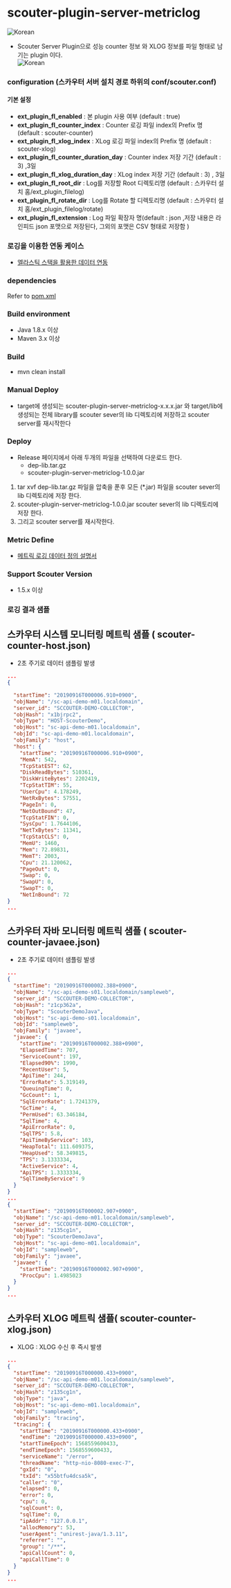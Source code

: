 # scouter-plugin-server-metriclog

                                              
![Korean](https://img.shields.io/badge/language-Korean-blue.svg)
- Scouter Server Plugin으로 성능 counter 정보 와 XLOG 정보를 파일 형태로 남기는 plugin 이다.  
![Korean](./assert/filelogging-pipeline.png)     

### configuration (스카우터 서버 설치 경로 하위의 conf/scouter.conf)
#### 기본 설정
* **ext_plugin_fl_enabled** : 본 plugin 사용 여부 (default : true)
* **ext_plugin_fl_counter_index** : Counter 로깅 파일 index의 Prefix 명 (default : scouter-counter)
* **ext_plugin_fl_xlog_index** :  XLog 로깅 파일 index의 Prefix 명 (default : scouter-xlog)
* **ext_plugin_fl_counter_duration_day** : Counter index 저장 기간 (default : 3) ,3일
* **ext_plugin_fl_xlog_duration_day** : XLog index 저장 기간 (default : 3) , 3일
* **ext_plugin_fl_root_dir** : Log를 저장할 Root 디렉토리명 (default : 스카우터 설치 홈/ext_plugin_filelog)
* **ext_plugin_fl_rotate_dir** : Log를 Rotate 할 디렉토리명 (default : 스카우터 설치 홈/ext_plugin_filelog/rotate)
* **ext_plugin_fl_extension** : Log 파일 확장자 명(default : json ,저장 내용은 라인피드 json 포맷으로 저장된다, 그외의 포맷은 CSV 형태로 저장함 )

### 로깅을 이용한 연동 케이스 
 - [엘라스틱 스택을 활용한 데이터 연동](./usecase/es-stack/ELASTIC-SCOUTER-PLUGIN.md)

### dependencies
Refer to [pom.xml](./pom.xml)

### Build environment 
 - Java 1.8.x 이상 
 - Maven 3.x 이상 

### Build
 - mvn clean install
    
### Manual Deploy
 - target에 생성되는 scouter-plugin-server-metriclog-x.x.x.jar 와 target/lib에 생성되는 전체 library를 scouter sever의 lib 디렉토리에 저장하고 scouter server를 재시작한다
### Deploy
 - Release 페이지에서 아래 두개의 파일을 선택하여 다운로드 한다. 
    - dep-lib.tar.gz 
    - scouter-plugin-server-metriclog-1.0.0.jar       
 1. tar xvf dep-lib.tar.gz 파일을 압축을 푼후 모든 (*.jar) 파일을  scouter sever의 lib 디렉토리에 저장 한다. 
 2. scouter-plugin-server-metriclog-1.0.0.jar scouter sever의 lib 디렉토리에 저장 한다. 
 3. 그리고 scouter server를 재시작한다. 
### Metric Define 
 - [메트릭 로깅 데이터 정의 설명서](https://docs.google.com/spreadsheets/d/1tNjMa-wgqn1QglF5QtNvPR5t4P1ovojLnjE25TixRl0/edit?usp=sharing) 
### Support Scouter Version
 - 1.5.x 이상     
### 로깅 결과 샘플 
## 스카우터 시스템 모니터링 메트릭 샘플 ( scouter-counter-host.json)
 - 2초 주기로 데이터 샘플링 발생 
```json
...
{

  "startTime": "20190916T000006.910+0900",
  "objName": "/sc-api-demo-m01.localdomain",
  "server_id": "SCCOUTER-DEMO-COLLECTOR",
  "objHash": "x1bjrpc2",
  "objType": "HOST-ScouterDemo",
  "objHost": "sc-api-demo-m01.localdomain",
  "objId": "sc-api-demo-m01.localdomain",
  "objFamily": "host",
  "host": {
    "startTime": "20190916T000006.910+0900",
    "MemA": 542,
    "TcpStatEST": 62,
    "DiskReadBytes": 510361,
    "DiskWriteBytes": 2202419,
    "TcpStatTIM": 55,
    "UserCpu": 4.178249,
    "NetRxBytes": 57551,
    "PageIn": 0,
    "NetOutBound": 47,
    "TcpStatFIN": 0,
    "SysCpu": 1.7644106,
    "NetTxBytes": 11341,
    "TcpStatCLS": 0,
    "MemU": 1460,
    "Mem": 72.89831,
    "MemT": 2003,
    "Cpu": 21.120062,
    "PageOut": 0,
    "Swap": 0,
    "SwapU": 0,
    "SwapT": 0,
    "NetInBound": 72
}
...
```
## 스카우터 자바 모니터링 메트릭 샘플 ( scouter-counter-javaee.json)
 - 2초 주기로 데이터 샘플링 발생
```json
...
{
  "startTime": "20190916T000002.388+0900",
  "objName": "/sc-api-demo-s01.localdomain/sampleweb",
  "server_id": "SCCOUTER-DEMO-COLLECTOR",
  "objHash": "z1cp362a",
  "objType": "ScouterDemoJava",
  "objHost": "sc-api-demo-s01.localdomain",
  "objId": "sampleweb",
  "objFamily": "javaee",
  "javaee": {
    "startTime": "20190916T000002.388+0900",
    "ElapsedTime": 707,
    "ServiceCount": 197,
    "Elapsed90%": 1990,
    "RecentUser": 5,
    "ApiTime": 244,
    "ErrorRate": 5.319149,
    "QueuingTime": 0,
    "GcCount": 1,
    "SqlErrorRate": 1.7241379,
    "GcTime": 4,
    "PermUsed": 63.346184,
    "SqlTime": 4,
    "ApiErrorRate": 0,
    "SqlTPS": 5.8,
    "ApiTimeByService": 103,
    "HeapTotal": 111.609375,
    "HeapUsed": 58.349815,
    "TPS": 3.1333334,
    "ActiveService": 4,
    "ApiTPS": 1.3333334,
    "SqlTimeByService": 9
  }
}
...
{
  "startTime": "20190916T000002.907+0900",
  "objName": "/sc-api-demo-m01.localdomain/sampleweb",
  "server_id": "SCCOUTER-DEMO-COLLECTOR",
  "objHash": "z135cg1n",
  "objType": "ScouterDemoJava",
  "objHost": "sc-api-demo-m01.localdomain",
  "objId": "sampleweb",
  "objFamily": "javaee",
  "javaee": {
    "startTime": "20190916T000002.907+0900",
    "ProcCpu": 1.4985023
  }
}
...
```
## 스카우터 XLOG 메트릭 샘플( scouter-counter-xlog.json)
 - XLOG : XLOG 수신 후 즉시 발생  
```json
...
{
  "startTime": "20190916T000000.433+0900",
  "objName": "/sc-api-demo-m01.localdomain/sampleweb",
  "server_id": "SCCOUTER-DEMO-COLLECTOR",
  "objHash": "z135cg1n",
  "objType": "java",
  "objHost": "sc-api-demo-m01.localdomain",
  "objId": "sampleweb",
  "objFamily": "tracing",
  "tracing": {
    "startTime": "20190916T000000.433+0900",
    "endTime": "20190916T000000.433+0900",
    "startTimeEpoch": 1568559600433,
    "endTimeEpoch": 1568559600433,
    "serviceName": "/error",
    "threadName": "http-nio-8080-exec-7",
    "gxId": "0",
    "txId": "x55btfu4dcsa5k",
    "caller": "0",
    "elapsed": 0,
    "error": 0,
    "cpu": 0,
    "sqlCount": 0,
    "sqlTime": 0,
    "ipAddr": "127.0.0.1",
    "allocMemory": 53,
    "userAgent": "unirest-java/1.3.11",
    "referrer": "",
    "group": "/**",
    "apiCallCount": 0,
    "apiCallTime": 0
  }
}
...
```
